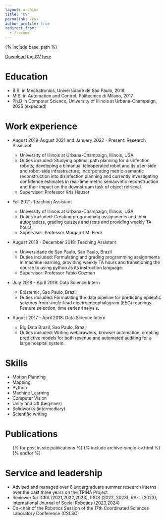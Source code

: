 ```yaml
---
layout: archive
title: "CV"
permalink: /cv/
author_profile: true
redirect_from:
  - /resume
---
```


{% include base_path %}

[Download the CV here](https://joaomcm.github.io/files/CV-Joao-Marcos-Correia-Marques2024_05_08.pdf)

Education
======
* B.S. in Mechatronics, Universidade de Sao Paulo, 2018
* M.S. in Automation and Control, Politecnico di Milano, 2017
* Ph.D in Computer Science, University of Illinois at Urbana-Champaign, 2025 (expected)

Work experience
======
* August 2019-August 2021 and January 2022 - Present: Research Assistant
  * University of Illinois at Urbana-Champaign, Illinois, USA
  * Duties included: Studying optimal path planning for disinfection robots; developing a bimanual teleoperated robot and its user-side and robot-side infrastructure; Incorporating metric-semantic reconstruction into disinfection planning and currently investigating confidence estimates in real-time metric semacvntic reconstruction and their impact on the downstream task of object retrieval. 
  * Supervisor: Professor Kris Hauser

* Fall 2021: Teaching Assistant
  * University of Illinois at Urbana-Champaign, Illinois, USA
  * Duties included: Creating programming assignments and their autograders, grading quizzes and tests and providing weekly TA hours.
  * Supervisor: Professor Margaret M. Fleck

* August 2018 - December 2018: Teaching Assistant
  * Universidade de Sao Paulo, Sao Paulo, Brazil
  * Duties included: Formulating and grading programming assignments in machine learning, providing weekly TA hours and transitioning the course to using python as its instruction language.
  * Supervisor: Professor Fabio Cozman

* July 2018 - April 2019: Data Science Intern
  * Epistemic, Sao Paulo, Brazil
  * Duties included: Formulating the data pipeline for predicting epileptic seizures from single-lead electroencephalogram (EEG) readings. Feature selection, time series analysis. 
  
* August 2017 - April  2018: Data Science Intern
  * Big Data Brazil, Sao Paulo, Brazil
  * Duties included: Writing webcrawlers, browser automation, creating predictive models for both revenue and automated auditing for a large hospital system.

  
Skills
======
* Motion Planning
* Mapping
* Python
* Machine Learning
* Computer Vision
* Unity and C# (beginner)
* Solidworks (intermediary)
* Scientific writing

Publications
======
  <ul>{% for post in site.publications %}
    {% include archive-single-cv.html %}
  {% endfor %}</ul>
  
<!-- Talks -->
<!-- ======
  <ul>{% for post in site.talks %}
    {% include archive-single-talk-cv.html %}
  {% endfor %}</ul>
   -->
<!-- Teaching
======
  <ul>{% for post in site.teaching %}
    {% include archive-single-cv.html %}
  {% endfor %}</ul> -->
  
Service and leadership
======
* Advised and managed over 6 undergraduate summer research interns over the past three years on the TRINA Project
* Reviewer for ICRA (2021,2022,2023), IROS (2022, 2023), RA-L (2023), International Journal of Social Robotics (2023,2024)
* Co-chair of the Robotics Session of the 17th Coordinated Sciences Laboratory Conference (CSLSC)
